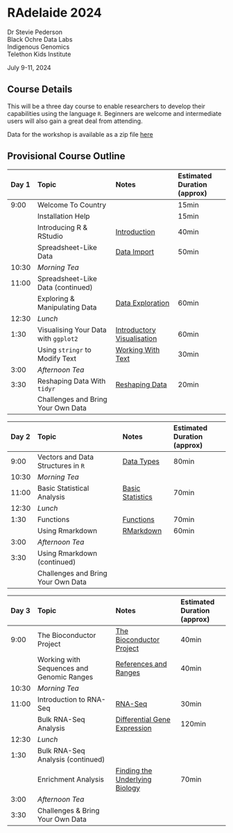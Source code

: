 RAdelaide 2024
================
Dr Stevie Pederson  
Black Ochre Data Labs  
Indigenous Genomics  
Telethon Kids Institute

July 9-11, 2024

## Course Details

This will be a three day course to enable researchers to develop their
capabilities using the language `R`. Beginners are welcome and
intermediate users will also gain a great deal from attending.

Data for the workshop is available as a zip file [here](data.zip)

## Provisional Course Outline

| Day 1 | Topic                                | Notes                                        | Estimated Duration <br>(approx) |
|:------|:-------------------------------------|:---------------------------------------------|:--------------------------------|
| 9:00  | Welcome To Country                   |                                              | 15min                           |
|       | Installation Help                    |                                              | 15min                           |
|       | Introducing R & RStudio              | [Introduction](intro.html)                   | 40min                           |
|       | Spreadsheet-Like Data                | [Data Import](import.html)                   | 50min                           |
| 10:30 | *Morning Tea*                        |                                              |                                 |
| 11:00 | Spreadsheet-Like Data (continued)    |                                              |                                 |
|       | Exploring & Manipulating Data        | [Data Exploration](exploring.html)           | 60min                           |
| 12:30 | *Lunch*                              |                                              |                                 |
| 1:30  | Visualising Your Data with `ggplot2` | [Introductory Visualisation](intro_vis.html) | 60min                           |
|       | Using `stringr` to Modify Text       | [Working With Text](text.html)               | 30min                           |
| 3:00  | *Afternoon Tea*                      |                                              |                                 |
| 3:30  | Reshaping Data With `tidyr`          | [Reshaping Data](tidyr.html)                 | 20min                           |
|       | Challenges and Bring Your Own Data   |                                              |                                 |

| Day 2 | Topic                              | Notes                                | Estimated Duration <br>(approx) |
|:------|:-----------------------------------|:-------------------------------------|:--------------------------------|
| 9:00  | Vectors and Data Structures in `R` | [Data Types](data_types.html)        | 80min                           |
| 10:30 | *Morning Tea*                      |                                      |                                 |
| 11:00 | Basic Statistical Analysis         | [Basic Statistics](basic_stats.html) | 70min                           |
| 12:30 | *Lunch*                            |                                      |                                 |
| 1:30  | Functions                          | [Functions](functions.html)          | 70min                           |
|       | Using Rmarkdown                    | [RMarkdown](rmarkdown.html)          | 60min                           |
| 3:00  | *Afternoon Tea*                    |                                      |                                 |
| 3:30  | Using Rmarkdown (continued)        |                                      |                                 |
|       | Challenges and Bring Your Own Data |                                      |                                 |

| Day 3 | Topic                                     | Notes                                             | Estimated Duration <br>(approx) |
|:------|:------------------------------------------|:--------------------------------------------------|:--------------------------------|
| 9:00  | The Bioconductor Project                  | [The Bioconductor Project](intro_bioc.html)       | 40min                           |
|       | Working with Sequences and Genomic Ranges | [References and Ranges](references.html)          | 40min                           |
| 10:30 | *Morning Tea*                             |                                                   |                                 |
| 11:00 | Introduction to RNA-Seq                   | [RNA-Seq](rna_seq.html)                           | 30min                           |
|       | Bulk RNA-Seq Analysis                     | [Differential Gene Expression](deg.html)          | 120min                          |
| 12:30 | *Lunch*                                   |                                                   |                                 |
| 1:30  | Bulk RNA-Seq Analysis (continued)         |                                                   |                                 |
|       | Enrichment Analysis                       | [Finding the Underlying Biology](enrichment.html) | 70min                           |
| 3:00  | *Afternoon Tea*                           |                                                   |                                 |
| 3:30  | Challenges & Bring Your Own Data          |                                                   |                                 |
